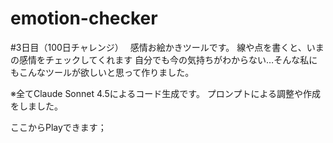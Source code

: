 # emotion-checker
#3日目（100日チャレンジ）　 感情お絵かきツールです。
線や点を書くと、いまの感情をチェックしてくれます
自分でも今の気持ちがわからない…そんな私にもこんなツールが欲しいと思って作りました。


※全てClaude Sonnet 4.5によるコード生成です。
プロンプトによる調整や作成をしました。

ここからPlayできます；

